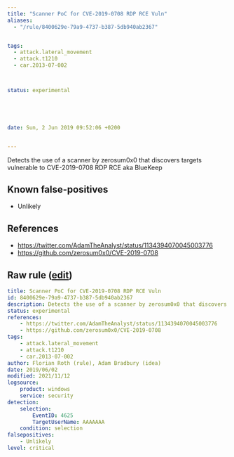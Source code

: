 ```yaml
---
title: "Scanner PoC for CVE-2019-0708 RDP RCE Vuln"
aliases:
  - "/rule/8400629e-79a9-4737-b387-5db940ab2367"


tags:
  - attack.lateral_movement
  - attack.t1210
  - car.2013-07-002



status: experimental





date: Sun, 2 Jun 2019 09:52:06 +0200


---
```


Detects the use of a scanner by zerosum0x0 that discovers targets vulnerable to  CVE-2019-0708 RDP RCE aka BlueKeep

<!--more-->


## Known false-positives

* Unlikely



## References

* https://twitter.com/AdamTheAnalyst/status/1134394070045003776
* https://github.com/zerosum0x0/CVE-2019-0708


## Raw rule ([edit](https://github.com/SigmaHQ/sigma/edit/master/rules/windows/builtin/security/win_rdp_bluekeep_poc_scanner.yml))
```yaml
title: Scanner PoC for CVE-2019-0708 RDP RCE Vuln
id: 8400629e-79a9-4737-b387-5db940ab2367
description: Detects the use of a scanner by zerosum0x0 that discovers targets vulnerable to  CVE-2019-0708 RDP RCE aka BlueKeep
status: experimental
references:
    - https://twitter.com/AdamTheAnalyst/status/1134394070045003776
    - https://github.com/zerosum0x0/CVE-2019-0708
tags:
    - attack.lateral_movement
    - attack.t1210
    - car.2013-07-002
author: Florian Roth (rule), Adam Bradbury (idea)
date: 2019/06/02
modified: 2021/11/12
logsource:
    product: windows
    service: security
detection:
    selection:
        EventID: 4625
        TargetUserName: AAAAAAA
    condition: selection
falsepositives:
    - Unlikely
level: critical

```
